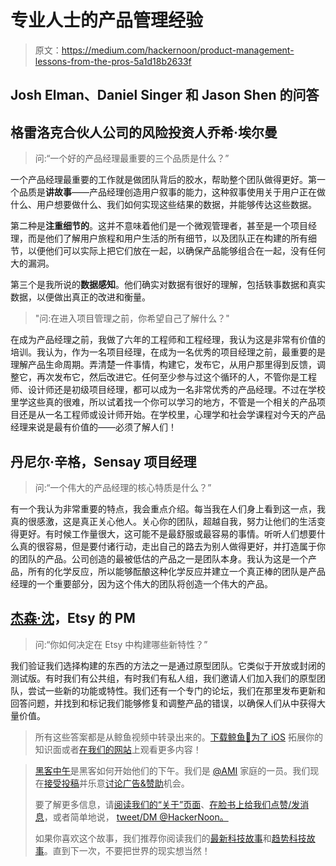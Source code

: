 # 专业人士的产品管理经验

> 原文：<https://medium.com/hackernoon/product-management-lessons-from-the-pros-5a1d18b2633f>

## Josh Elman、Daniel Singer 和 Jason Shen 的问答

## 格雷洛克合伙人公司的风险投资人乔希·埃尔曼

> 问:“一个好的产品经理最重要的三个品质是什么？”

一个产品经理最重要的工作就是做团队背后的胶水，帮助整个团队做得更好。第一个品质是**讲故事**——产品经理创造用户叙事的能力，这种叙事使用关于用户正在做什么、用户想要做什么、我们如何实现这些结果的数据，并能够传达这些数据。

第二种是**注重细节的**。这并不意味着他们是一个微观管理者，甚至是一个项目经理，而是他们了解用户旅程和用户生活的所有细节，以及团队正在构建的所有细节，以便他们可以实际上把它们放在一起，以确保产品能够组合在一起，没有任何大的漏洞。

第三个是我所说的**数据感知**。他们确实对数据有很好的理解，包括轶事数据和真实数据，以便做出真正的改进和衡量。

> "问:在进入项目管理之前，你希望自己了解什么？"

在成为产品经理之前，我做了六年的工程师和工程经理，我认为这是非常有价值的培训。我认为，作为一名项目经理，在成为一名优秀的项目经理之前，最重要的是理解产品生命周期。弄清楚一件事情，构建它，发布它，从用户那里得到反馈，调整它，再次发布它，然后改进它。任何至少参与过这个循环的人，不管你是工程师、设计师还是初级项目经理，都可以成为一名非常优秀的产品经理。不过在学校里学这些真的很难，所以试着找一个你可以学习的地方，不管是一个相关的产品项目还是从一名工程师或设计师开始。在学校里，心理学和社会学课程对今天的产品经理来说是最有价值的——必须了解人们！

## 丹尼尔·辛格，Sensay 项目经理

> 问:“一个伟大的产品经理的核心特质是什么？”

有一个我认为非常重要的特点，我会重点介绍。每当我在人们身上看到这一点，我真的很感激，这是真正关心他人。关心你的团队，超越自我，努力让他们的生活变得更好。有时候工作量很大，这可能不是最舒服或最容易的事情。听听人们想要什么真的很容易，但是要付诸行动，走出自己的路去为别人做得更好，并打造属于你的团队的产品。公司创造的最被低估的产品之一是团队本身。我认为这是一个产品，所有的化学反应，所以能够酝酿这种化学反应并建立一个真正棒的团队是产品经理的一个重要部分，因为这个伟大的团队将创造一个伟大的产品。

## [杰森·沈](https://twitter.com/JasonShen)，Etsy 的 PM

> 问:“你如何决定在 Etsy 中构建哪些新特性？”

我们验证我们选择构建的东西的方法之一是通过原型团队。它类似于开放或封闭的测试版。有时我们有公共组，有时我们有私人组，我们邀请人们加入我们的原型团队，尝试一些新的功能或特性。我们还有一个专门的论坛，我们在那里发布更新和回答问题，并找到和标记我们能够修复和调整产品的错误，以确保人们从中获得大量价值。

> 所有这些答案都是从鲸鱼视频中转录出来的。[下载鲸鱼🐳为了 iOS](http://bit.ly/askwhale) 拓展你的知识面或者[在我们的网站](https://askwhale.com/p/a60970/pros-at-product-management)上观看更多内容！

> [黑客中午](http://bit.ly/Hackernoon)是黑客如何开始他们的下午。我们是 [@AMI](http://bit.ly/atAMIatAMI) 家庭的一员。我们现在[接受投稿](http://bit.ly/hackernoonsubmission)并乐意[讨论广告&赞助](mailto:partners@amipublications.com)机会。
> 
> 要了解更多信息，请[阅读我们的“关于”页面](https://goo.gl/4ofytp)、[在脸书上给我们点赞/发消息](http://bit.ly/HackernoonFB)，或者简单地说， [tweet/DM @HackerNoon。](https://goo.gl/k7XYbx)
> 
> 如果你喜欢这个故事，我们推荐你阅读我们的[最新科技故事](http://bit.ly/hackernoonlatestt)和[趋势科技故事](https://hackernoon.com/trending)。直到下一次，不要把世界的现实想当然！